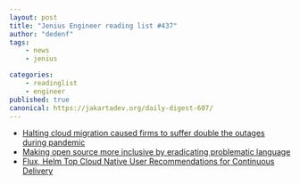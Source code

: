 ```yaml
---
layout: post
title: "Jenius Engineer reading list #437"
author: "dedenf"
tags:
    - news
    - jenius

categories:
    - readinglist
    - engineer
published: true
canonical: https://jakartadev.org/daily-digest-607/
---
```


- [Halting cloud migration caused firms to suffer double the outages during pandemic](https://www.itproportal.com/news/halting-cloud-migration-caused-firms-to-suffer-double-the-outages-during-pandemic/)
- [Making open source more inclusive by eradicating problematic language](https://www.redhat.com/en/blog/making-open-source-more-inclusive-eradicating-problematic-language)
- [Flux, Helm Top Cloud Native User Recommendations for Continuous Delivery](https://thenewstack.io/flux-helm-top-cloud-native-user-recommendations-for-continuous-delivery-technologies/)
